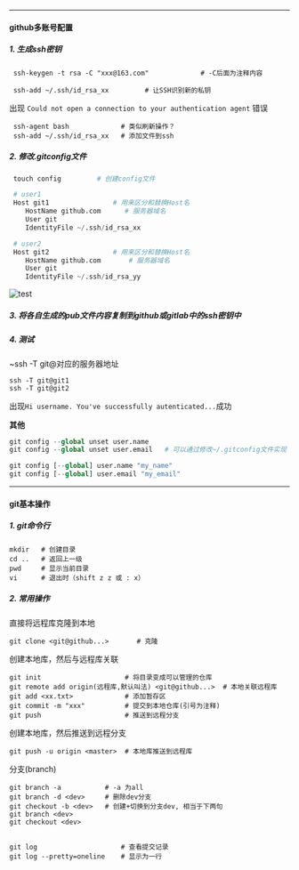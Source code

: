 ﻿***
#### github多账号配置
##### 1. 生成ssh密钥
~~~~
 ssh-keygen -t rsa -C "xxx@163.com"             # -C后面为注释内容
~~~~
~~~~
 ssh-add ~/.ssh/id_rsa_xx         # 让SSH识别新的私钥
~~~~
 出现 `Could not open a connection to your authentication agent` 错误
~~~~
 ssh-agent bash             # 类似刷新操作？
 ssh-add ~/.ssh/id_rsa_xx   # 添加文件到ssh
~~~~


##### 2. 修改.gitconfig文件
~~~~python
 touch config         # 创建config文件

 # user1
 Host git1                # 用来区分和替换Host名
    HostName github.com      # 服务器域名
    User git 
    IdentityFile ~/.ssh/id_rsa_xx

 # user2
 Host git2                # 用来区分和替换Host名
    HostName github.com       # 服务器域名
    User git 
    IdentityFile ~/.ssh/id_rsa_yy
~~~~
 ![test](https://cl.ly/3L39123U2K2h)


##### 3. 将各自生成的pub文件内容复制到github或gitlab中的ssh密钥中

##### 4. 测试
~ssh -T git@对应的服务器地址
~~~~
ssh -T git@git1
ssh -T git@git2
~~~~
出现`Hi username. You've successfully autenticated...`成功

**其他**
~~~~python
git config --global unset user.name 
git config --global unset user.email   # 可以通过修改~/.gitconfig文件实现

git config [--global] user.name "my_name"
git config [--global] user.email "my_email"
~~~~
***

#### git基本操作
##### 1. git命令行
````
mkdir   # 创建目录
cd ..   # 返回上一级
pwd     # 显示当前目录
vi      # 退出时（shift z z 或 : x）
````

##### 2. 常用操作
直接将远程库克隆到本地
````
git clone <git@github...>       # 克隆
````
创建本地库，然后与远程库关联
````
git init                     # 将目录变成可以管理的仓库
git remote add origin(远程库,默认叫法) <git@github...>  # 本地关联远程库
git add <xx.txt>             # 添加暂存区
git commit -m "xxx"          # 提交到本地仓库(引号为注释)
git push                     # 推送到远程分支
````
创建本地库，然后推送到远程分支
````
git push -u origin <master>  # 本地库推送到远程库
````

分支(branch)
````
git branch -a           # -a 为all
git branch -d <dev>     # 删除dev分支
git checkout -b <dev>   # 创建+切换到分支dev, 相当于下两句
git branch <dev>
git checkout <dev>


````
````
git log                     # 查看提交记录
git log --pretty=oneline    # 显示为一行
````
